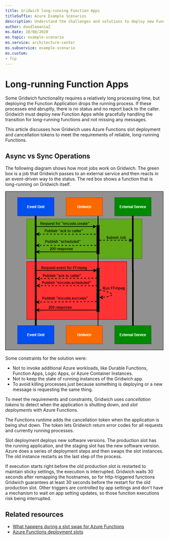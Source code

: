 ```yaml
---
title: Gridwich long-running Function Apps
titleSuffix: Azure Example Scenarios
description: Understand the challenges and solutions to deploy new Function Apps while gracefully handling the transition for long-running functions.
author: doodlemania2
ms.date: 10/08/2020
ms.topic: example-scenario
ms.service: architecture-center
ms.subservice: example-scenario
ms.custom:
- fcp
---
```


# Long-running Function Apps

Some Gridwich functionality requires a relatively long processing time, but deploying the Function Application drops the running process. If these processes end abruptly, there is no status and no report back to the caller. Gridwich must deploy new Function Apps while gracefully handling the transition for long-running functions and not missing any messages.

This article discusses how Gridwich uses Azure Functions slot deployment and cancellation tokens to meet the requirements of reliable, long-running Functions.

## Async vs Sync Operations

The following diagram shows how most jobs work on Gridwich. The green box is a job that Gridwich passes to an external service and then reacts in an event-driven way to the status. The red box shows a function that is long-running on Gridwich itself.

![async_vs_sync_functions](media/long-running-functions.png)

Some constraints for the solution were:

- Not to invoke additional Azure workloads, like Durable Functions, Function Apps, Logic Apps, or Azure Container Instances.
- Not to keep the state of running instances of the Gridwich app.
- To avoid killing processes just because something is deploying or a new message is requesting the same thing.

To meet the requirements and constraints, Gridwich uses *cancellation tokens* to detect when the application is shutting down, and *slot deployments* with Azure Functions.

The Functions runtime adds the cancellation token when the application is being shut down. The token lets Gridwich return error codes for all requests and currently running processes.

Slot deployment deploys new software versions. The production slot has the running application, and the staging slot has the new software version. Azure does a series of deployment steps and then swaps the slot instances. The old instance restarts as the last step of the process.

If execution starts right before the old production slot is restarted to maintain sticky settings, the execution is interrupted. Gridwich waits 30 seconds after remapping the hostnames, so for http-triggered functions Gridwich guarantees at least 30 seconds before the restart for the old production slot. Other triggers are controlled by app settings and don't have a mechanism to wait on app setting updates, so those function executions risk being interrupted.

## Related resources

- [What happens during a slot swap for Azure Functions](/azure/azure-functions/functions-deployment-slots#swap-operations)
- [Azure Functions deployment slots](/azure/azure-functions/functions-deployment-slots)
